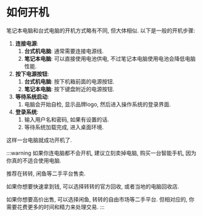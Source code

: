 # 如何开机

笔记本电脑和台式电脑的开机方式略有不同, 但大体相似. 以下是一般的开机步骤:

1. **连接电源**:
   1. **台式机电脑**: 通常需要连接电源线.
   2. **笔记本电脑**: 可以直接使用电池供电, 不过笔记本电脑使用电池会降低电脑性能.
2. **按下电源按钮**:
   1. **台式机电脑**: 按下机箱前面的电源按钮.
   2. **笔记本电脑**: 按下键盘附近的电源按钮.
3. **等待系统启动**:
   1. 电脑会开始自检, 显示品牌logo, 然后进入操作系统的登录界面.
4. **登录系统**:
   1. 输入用户名和密码, 如果有设置的话.
   2. 等待系统加载完成, 进入桌面环境.

这样一台电脑就成功开机了.

:::warning
如果你连电脑都不会开机, 建议立刻卖掉电脑, 购买一台智能手机, 因为你真的不适合使用电脑.

推荐在转转, 闲鱼等二手平台售卖.

如果你想要快速拿到钱, 可以选择转转的官方回收, 或者当地的电脑回收店.

如果你想要高价出售, 可以选择闲鱼, 转转的自由市场等二手平台. 但相对应的, 你需要花费更多的时间和精力来处理交易.
:::

<FoldingPanel :Height="400">
    <template #Title>洱海有话想说~</template>
    <template #Content>
        <p>如果连开机键都找不到, 建议直接联系博物馆申请文物鉴定, 毕竟能活到2023年还保持这种纯天然无污染的电子设备恐惧症, 也算人类学奇迹了.</p>
        <p>转转回收? 别浪费平台小哥时间了, 您这电脑买回来连系统日志都比您的使用记录长, 二手贩子看了都得含泪给您塞钱求您别污染他的质检报告.</p>
        <p>追求高价就更魔幻了, 您这机器唯一开机过的证据是箱说封条, 挂闲鱼怕是得按"未拆封古董"定价, 建议搭配故事营销: "21世纪数码木乃伊, 原主人因未知原因保持绝对禅定状态".</p>
        <p>最后温馨提醒: 下次购买电子产品前, 建议先通过达尔文测试确认自己仍处于灵长类动物进化树主线, 毕竟现代触屏手机对您可能都算硬核极客设备.</p>
        <audio src="/Assets/0a810e2e185b04f0fecfb9005cc7f01eff22e99a.mp3" controls></audio>
    </template>
</FoldingPanel>
